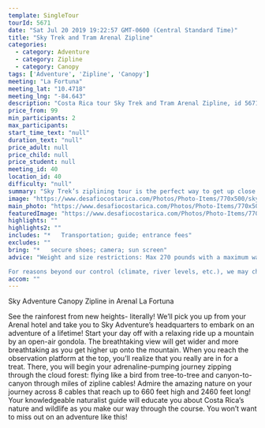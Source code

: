 ```yaml
---
template: SingleTour
tourId: 5671
date: "Sat Jul 20 2019 19:22:57 GMT-0600 (Central Standard Time)"
title: "Sky Trek and Tram Arenal Zipline"
categories: 
  - category: Adventure
  - category: Zipline
  - category: Canopy
tags: ['Adventure', 'Zipline', 'Canopy']
meeting: "La Fortuna"
meeting_lat: "10.4718"
meeting_lng: "-84.643"
description: "Costa Rica tour Sky Trek and Tram Arenal Zipline, id 5671"
price_from: 99
min_participants: 2
max_participants: 
start_time_text: "null"
duration_text: "null"
price_adult: null
price_child: null
price_student: null
meeting_id: 40
location_id: 40
difficulty: "null"
summary: "Sky Trek’s ziplining tour is the perfect way to get up close and personal with the interesting scenery and the breathtaking views that Arenal has to offer! Get lifted high onto a mountain by an open-air gondola to an observation platform where you will witness breathtaking views of the cloud forest! Then get your adrenaline pumping as you begin your journey “zipping” above the rainforest canopy!"
image: "https://www.desafiocostarica.com/Photos/Photo-Items/770x500/sky-adventures-canopy-zipline---arenal-1405960088.jpg"
main_photo: "https://www.desafiocostarica.com/Photos/Photo-Items/770x500/sky-adventures-canopy-zipline---arenal-1405960088.jpg"
featuredImage: "https://www.desafiocostarica.com/Photos/Photo-Items/770x500/sky-adventures-canopy-zipline---arenal-1405960088.jpg"
highlights: ""
highlights2: ""
includes: "*   Transportation; guide; entrance fees"
excludes: ""
bring: "*   secure shoes; camera; sun screen"
advice: "Weight and size restrictions: Max 270 pounds with a maximum waist of 42 inches (120 cm) and maximum thigh of 31.5 inches (80 cm).Have a look at our Adventure Waiver if you have questions about our Costa Rica adventure tour policies.

For reasons beyond our control (climate, river levels, etc.), we may change to a more-suitable tour with an equal or similar adventure-appeal or offer other tour options so you don't miss out on a fun day in Costa Rica. We reserve the right to cancel a trip due to unfavorable conditions & will only run a tour according to our policies. Full refund is given if (on rare occasion) no tour is run. This adventure involves some inherent risk and physical exertion, so you must be in good physical condition!While the recommended weight limit for our canyoneering (rappelling) tour and most zip line tours is 270 lbs (100 kilos) it’s more about waist size than weight as the ropes (canyoneering) and cables (zip lines) are rated for well over 270 lbs but the maximum waist size for the harnesses used for these tours is 42 inches. So if you are a little over 270 lbs but your waist is less than 42 inches you can still do these tours."
accom: ""
---
```

Sky Adventure Canopy Zipline in Arenal La Fortuna

See the rainforest from new heights- literally! We’ll pick you up from your Arenal hotel and take you to Sky Adventure’s headquarters to embark on an adventure of a lifetime! Start your day off with a relaxing ride up a mountain by an open-air gondola. The breathtaking view will get wider and more breathtaking as you get higher up onto the mountain. When you reach the observation platform at the top, you’ll realize that you really are in for a treat. There, you will begin your adrenaline-pumping journey zipping through the cloud forest: flying like a bird from tree-to-tree and canyon-to-canyon through miles of zipline cables! Admire the amazing nature on your journey across 8 cables that reach up to 660 feet high and 2460 feet long! Your knowledgeable naturalist guide will educate you about Costa Rica’s nature and wildlife as you make our way through the course. You won’t want to miss out on an adventure like this!